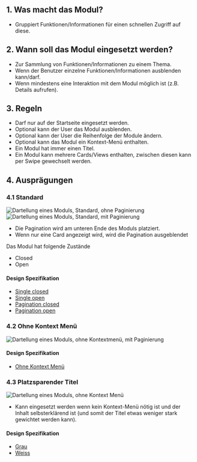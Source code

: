 ## 1. Was macht das Modul?
*   Gruppiert Funktionen/Informationen für einen schnellen Zugriff auf diese. 

## 2. Wann soll das Modul eingesetzt werden?
*   Zur Sammlung von Funktionen/Informationen zu einem Thema.
*   Wenn der Benutzer einzelne Funktionen/Informationen ausblenden kann/darf.
*   Wenn mindestens eine Interaktion mit dem Modul möglich ist (z.B. Details aufrufen).

## 3. Regeln
*   Darf nur auf der Startseite eingesetzt werden.
*   Optional kann der User das Modul ausblenden.
*   Optional kann der User die Reihenfolge der Module ändern.
*   Optional kann das Modul ein Kontext-Menü enthalten.
*   Ein Modul hat immer einen Titel.
*   Ein Modul kann mehrere Cards/Views enthalten, zwischen diesen kann per Swipe gewechselt werden.

## 4. Ausprägungen
### 4.1 Standard
![Dartellung eines Moduls, Standard, ohne Paginierung](https://raw.githubusercontent.com/sbb-design-systems/design-system-mobile-documentation/doku-update/documentation/modules/modul/images/MM18_Single.png 'class: image')
![Dartellung eines Moduls, Standard, mit Paginierung](https://raw.githubusercontent.com/sbb-design-systems/design-system-mobile-documentation/doku-update/documentation/modules/modul/images/MM18_Pagination.png 'class: image')
* Die Pagination wird am unteren Ende des Moduls platziert.
* Wenn nur eine Card angezeigt wird, wird die Pagination ausgeblendet

Das Modul hat folgende Zustände
* Closed
* Open

#### Design Spezifikation
*   [Single closed](https://sbb.invisionapp.com/d/main#/console/14051805/322943594/inspect)
*   [Single open](https://sbb.invisionapp.com/d/main#/console/14051805/322943595/inspect)
*   [Pagination closed](https://sbb.invisionapp.com/d/main#/console/14051805/322943594/inspect)
*   [Pagination open](https://sbb.invisionapp.com/d/main#/console/14051805/322943595/inspect)

### 4.2 Ohne Kontext Menü
![Dartellung eines Moduls, ohne Kontextmenü, mit Paginierung](https://raw.githubusercontent.com/sbb-design-systems/design-system-mobile-documentation/doku-update/documentation/modules/modul/images/MM18_ohne_Header.png 'class: image')

#### Design Spezifikation
*   [Ohne Kontext Menü](https://sbb.invisionapp.com/d/main#/console/14051805/322943593/inspect)

### 4.3 Platzsparender Titel
![Dartellung eines Moduls, ohne Kontext Menü](https://raw.githubusercontent.com/sbb-design-systems/design-system-mobile-documentation/doku-update/documentation/modules/modul/images/MM18_Platzsparender_Titel.png 'class: image')

* Kann eingesetzt werden wenn kein Kontext-Menü nötig ist und der Inhalt selbsterklärend ist (und somit der Titel etwas weniger stark gewichtet werden kann).

#### Design Spezifikation
*   [Grau](https://sbb.invisionapp.com/d/main#/console/14051805/322943594/inspect)
*   [Weiss](https://sbb.invisionapp.com/d/main#/console/14051805/322943595/inspect)




